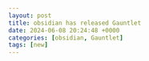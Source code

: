 ```yaml
---
layout: post
title: obsidian has released Gauntlet
date: 2024-06-08 20:24:48 +0000
categories: [obsidian, Gauntlet]
tags: [new]
---
```


